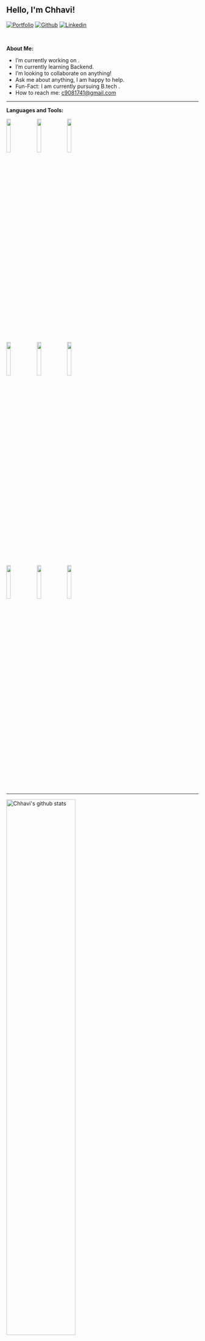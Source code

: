 
<!-- Your title -->
## Hello, I'm Chhavi!

<!-- Your badges
You can use the website to generate badges: https://shields.io/
-->

[![Portfolio](https://img.shields.io/badge/-Portfolio-red?style=flat&logo=appveyor&logoColor=white)](https://zachayers.io)
[![Github](https://img.shields.io/badge/-Github-000?style=flat&logo=Github&logoColor=white)](https://github.com/Chhavi9700225780)
[![Linkedin](https://img.shields.io/badge/-LinkedIn-blue?style=flat&logo=Linkedin&logoColor=white)](https://www.linkedin.com/in/chhavi-265863299/)

&nbsp;

<!-- Talking about you -->
**About Me:**

- I’m currently working on .
- I’m currently learning Backend.
- I’m looking to collaborate on anything!
- Ask me about anything, I am happy to help.
- Fun-Fact: I am currently pursuing B.tech  .
- How to reach me: c9081741@gmail.com

---

**Languages and Tools:**

<p>
  <code><img width="15%" src="https://www.vectorlogo.zone/logos/javascript/javascript-ar21.svg"></code>
  <code><img width="15%" src="https://www.vectorlogo.zone/logos/html/html-ar21.svg"></code>
  <code><img width="15%" src="https://www.vectorlogo.zone/logos/css/css-ar21.svg"></code>
  
  <br />
  <code><img width="15%" src="https://www.vectorlogo.zone/logos/reactjs/reactjs-ar21.svg"></code>
  <code><img width="15%" src="https://www.vectorlogo.zone/logos/tailwind/tailwind-ar21.svg"></code>
  <code><img width="15%" src="https://www.vectorlogo.zone/logos/bootstrap/bootstrap-ar21.svg"></code>
  
  <br />
  <code><img width="15%" src="https://www.vectorlogo.zone/logos/nodejs/nodejs-ar21.svg"></code>
  <code><img width="15%" src="https://www.vectorlogo.zone/logos/expressjs/expressjs-ar21.svg"></code>
  <code><img width="15%" src="https://www.vectorlogo.zone/logos/mongodb/mongodb-ar21.svg"></code>
 
   <br />
 
</p>

---

<a href="https://github.com/zjayers/github-readme-stats">
   <img width="60%" alt="Chhavi's github stats" src="https://github-readme-stats.vercel.app/api?username=Chhavi9700225780&show_icons=true&hide_border=true" />
</a>

-----
Credits: [Chhavi](https://github.com/Chhavi9700225780)

Last Edited on: 01/07/2024
